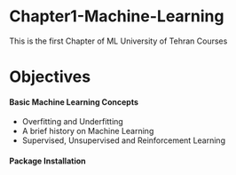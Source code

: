 # Chapter1-Machine-Learning
This is the first Chapter of ML University of Tehran Courses

# Objectives
#### Basic Machine Learning Concepts
- Overfitting and Underfitting
- A brief history on Machine Learning 
- Supervised, Unsupervised and Reinforcement Learning
#### Package Installation
